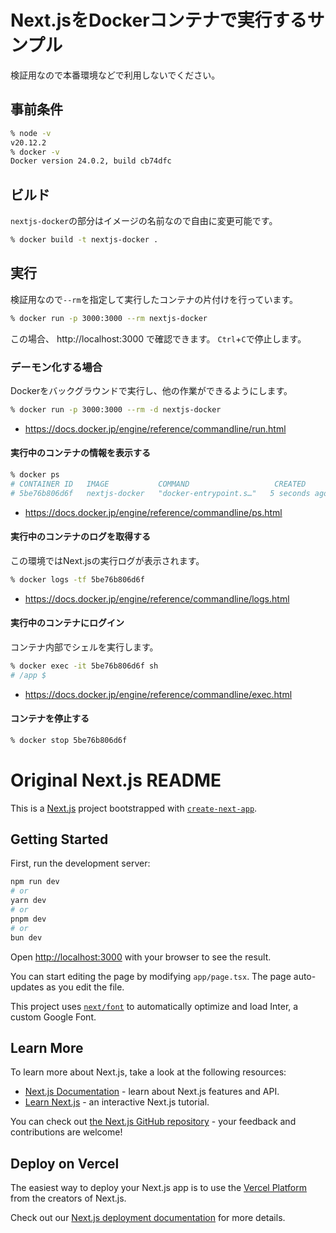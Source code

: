 # Next.jsをDockerコンテナで実行するサンプル

検証用なので本番環境などで利用しないでください。

## 事前条件

```sh
% node -v
v20.12.2
% docker -v
Docker version 24.0.2, build cb74dfc
```

## ビルド

`nextjs-docker`の部分はイメージの名前なので自由に変更可能です。

```sh
% docker build -t nextjs-docker .
```

## 実行

検証用なので`--rm`を指定して実行したコンテナの片付けを行っています。

```sh
% docker run -p 3000:3000 --rm nextjs-docker
```

この場合、 http://localhost:3000 で確認できます。 `Ctrl`+`C`で停止します。

### デーモン化する場合

Dockerをバックグラウンドで実行し、他の作業ができるようにします。

```sh
% docker run -p 3000:3000 --rm -d nextjs-docker
```

- https://docs.docker.jp/engine/reference/commandline/run.html

#### 実行中のコンテナの情報を表示する

```sh
% docker ps
# CONTAINER ID   IMAGE           COMMAND                   CREATED         STATUS
# 5be76b806d6f   nextjs-docker   "docker-entrypoint.s…"   5 seconds ago   Up 4 seconds
```

- https://docs.docker.jp/engine/reference/commandline/ps.html

#### 実行中のコンテナのログを取得する

この環境ではNext.jsの実行ログが表示されます。

```sh
% docker logs -tf 5be76b806d6f
```

- https://docs.docker.jp/engine/reference/commandline/logs.html

#### 実行中のコンテナにログイン

コンテナ内部でシェルを実行します。

```sh
% docker exec -it 5be76b806d6f sh
# /app $
```

- https://docs.docker.jp/engine/reference/commandline/exec.html

#### コンテナを停止する

```sh
% docker stop 5be76b806d6f
```

# Original Next.js README

This is a [Next.js](https://nextjs.org/) project bootstrapped with [`create-next-app`](https://github.com/vercel/next.js/tree/canary/packages/create-next-app).

## Getting Started

First, run the development server:

```bash
npm run dev
# or
yarn dev
# or
pnpm dev
# or
bun dev
```

Open [http://localhost:3000](http://localhost:3000) with your browser to see the result.

You can start editing the page by modifying `app/page.tsx`. The page auto-updates as you edit the file.

This project uses [`next/font`](https://nextjs.org/docs/basic-features/font-optimization) to automatically optimize and load Inter, a custom Google Font.

## Learn More

To learn more about Next.js, take a look at the following resources:

- [Next.js Documentation](https://nextjs.org/docs) - learn about Next.js features and API.
- [Learn Next.js](https://nextjs.org/learn) - an interactive Next.js tutorial.

You can check out [the Next.js GitHub repository](https://github.com/vercel/next.js/) - your feedback and contributions are welcome!

## Deploy on Vercel

The easiest way to deploy your Next.js app is to use the [Vercel Platform](https://vercel.com/new?utm_medium=default-template&filter=next.js&utm_source=create-next-app&utm_campaign=create-next-app-readme) from the creators of Next.js.

Check out our [Next.js deployment documentation](https://nextjs.org/docs/deployment) for more details.

